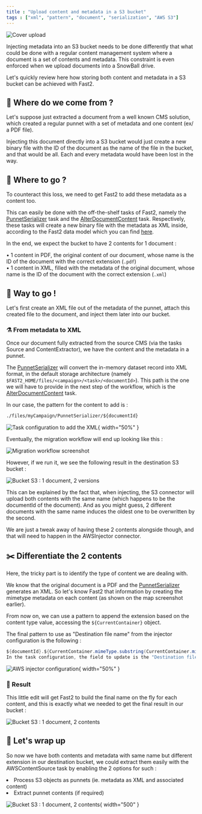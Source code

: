 ```yaml
---
title : "Upload content and metadata in a S3 bucket"
tags : ["xml", "pattern", "document", "serialization", "AWS S3"]
---
```


![Cover upload](../assets/img/cookbooks/cover.png)


Injecting metadata into an S3 bucket needs to be done differently that what could be done with a regular content management system where a document is a set of contents and metadata. This constraint is even enforced when we upload documents into a SnowBall drive.

Let's quickly review here how storing both content and metadata in a S3 bucket can be achieved with Fast2.

## 🧐 Where do we come from ?
Let's suppose just extracted a document from a well known CMS solution, which created a regular punnet with a set of metadata and one content (ex/ a PDF file).

Injecting this document directly into a S3 bucket would just create a new binary file with the ID of the document as the name of the file in the bucket, and that would be all. Each and every metadata would have been lost in the way.

## 🤔 Where to go ?
To counteract this loss, we need to get Fast2 to add these metadata as a content too.

This can easily be done with the off-the-shelf tasks of Fast2, namely the [PunnetSerializer](../../catalog/tool/#PunnetSerializer) task and the [AlterDocumentContent](../../catalog/transformer/#AlterDocumentContent) task. Respectively, these tasks will create a new binary file with the metadata as XML inside, according to the Fast2 data model which you can find [here](../../getting-started/overall-concepts/#punnet).

In the end, we expect the bucket to have 2 contents for 1 document :

 • 1 content in PDF, the original content of our document, whose name is the ID of the document with the correct extension (`.pdf`) <br/>
 • 1 content in XML, filled with the metadata of the original document, whose name is the ID of the document with the correct extension (`.xml`)



## 🚀 Way to go !
Let's first create an XML file out of the metadata of the punnet, attach this created file to the document, and inject them later into our bucket.


### ⚗️ From metadata to XML
Once our document fully extracted from the source CMS (via the tasks Source and ContentExtractor), we have the content and the metadata in a punnet.

The [PunnetSerializer](../../catalog/tool/#PunnetSerializer) will convert the in-memory dataset record into XML format, in the default storage architecture (namely `$FAST2_HOME/files/<campaign>/<task>/<documentId>`). This path is the one we will have to provide in the next step of the workflow, which is the [AlterDocumentContent](../../catalog/transformer/#AlterDocumentContent) task.

In our case, the pattern for the content to add is :
```txt
./files/myCampaign/PunnetSerializer/${documentId}
```
![Task configuration to add the XML](../assets/img/cookbooks/alter-doc-content.png){ width="50%" }

Eventually, the migration workflow will end up looking like this :

![Migration workflow screenshot](../assets/img/cookbooks/map.png)




However, if we run it, we see the following result in the destination S3 bucket :

![Bucket S3 : 1 document, 2 versions](../assets/img/cookbooks/bucket_2_versions.png)

This can be explained by the fact that, when injecting, the S3 connector will upload both contents with the same name (which happens to be the documentId of the document). And as you might guess, 2 different documents with the same name induces the oldest one to be overwritten by the second.

We are just a tweak away of having these 2 contents alongside though, and that will need to happen in the AWSInjector connector.

## ✂️ Differentiate the 2 contents
Here, the tricky part is to identify the type of content we are dealing with.

We know that the original document is a PDF and the [PunnetSerializer](../../catalog/tool/#PunnetSerializer) generates an XML. So let's know Fast2 that information by creating the mimetype metadata on each content (as shown on the map screenshot earlier).

From now on, we can use a pattern to append the extension based on the content type value, accessing the `${CurrentContainer}` object.

The final pattern to use as "Destination file name" from the injector configuration is the following :
```java
${documentId}.${CurrentContainer.mimeType.substring(CurrentContainer.mimeType.indexOf("/")+1)}
In the task configuration, the field to update is the "Destination file name" :
```
![AWS injector configuration](../assets/img/cookbooks/aws-injector-configuration.png){ width="50%" }







### 🏁 Result
This little edit will get Fast2 to build the final name on the fly for each content, and this is exactly what we needed to get the final result in our bucket :

![Bucket S3 : 1 document, 2 contents](../assets/img/cookbooks/bucket_2_contents.png)

## 👏 Let's wrap up
So now we have both contents and metadata with same name but different extension in our destination bucket, we could extract them easily with the AWSContentSource task by enabling the 2 options for such :

<li>Process S3 objects as punnets (ie. metadata as XML and associated content)</li>
<li>Extract punnet contents (if required)</li>

![Bucket S3 : 1 document, 2 contents](../assets/img/cookbooks/s3-extractor-for-punnet.png){ width="500" }
